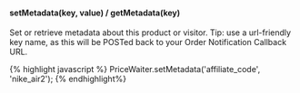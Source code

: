 
<div class="{{ site.doc_row }}">
<div class="{{ site.doc_col_light }}">

#### setMetadata(key, value) / getMetadata(key)

Set or retrieve metadata about this product or visitor. Tip: use a url-friendly key name, as this will be POSTed back to your Order Notification Callback URL.

</div>
<div class="{{ site.doc_col_dark }}">

{% highlight javascript %}
PriceWaiter.setMetadata('affiliate_code', 'nike_air2');
{% endhighlight%}

</div>
</div>
